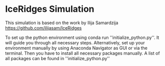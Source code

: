# IceRidges Simulation

This simulation is based on the work by Ilija Samardzija https://github.com/ilijasam/IceRidges

To set up the python environment using conda run ''initialize_python.py''. It will guide you through all necessary steps. Alternatively, set up your environment manually by using Anaconda Navigator as GUI or via the terminal. Then you have to install all necessary packages manually. A list of all packages can be found in ''initialize_python.py''